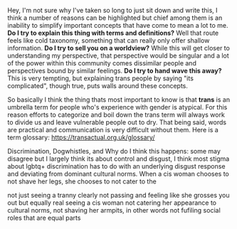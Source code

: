 Hey, I'm not sure why I've taken so long to just sit down and write this, I think a number of reasons can be highlighted but chief among them is an inability to simplify important concepts that have come to mean a lot to me. 
**Do I try to explain this thing with terms and definitions?** Well that route feels like cold taxonomy, something that can really only offer shallow information. 
**Do I try to sell you on a worldview?** While this will get closer to understanding my perspective, that perspective would be singular and a lot of the power within this community comes dissimilar people and perspectives bound by similar feelings. 
**Do I try to hand wave this away?** This is very tempting, but explaining trans people by saying "its complicated", though true, puts walls around these concepts. 

So basically I think the thing thats most important to know is that **trans** is an umbrella term for people who's experience with gender is atypical. For this reason efforts to categorize and boil down the trans term will always work to divide us and leave vulnerable people out to dry. That being said, words are practical and communication is very difficult without them. Here is a term glossary: https://transactual.org.uk/glossary/

Discrimination, Dogwhistles, and 
Why do I think this happens: some may disagree but I largely think its about control and disgust, I think most stigma about lgbtq+ discrimination has to do with an underlying disgust response and deviating from dominant cultural norms. When a cis woman chooses to not shave her legs, she chooses to not cater to the 

not just seeing a tranny clearly not passing and feeling like she grosses you out but equally real seeing a cis woman not catering her appearance to cultural norms, not shaving her armpits, in other words not fufiling social roles that are equal parts 
